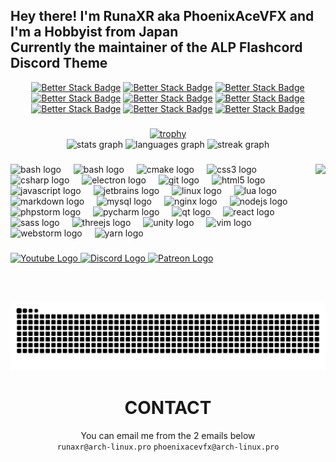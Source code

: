 <div align='center'>

<h2 align="left">Hey there! I'm RunaXR aka PhoenixAceVFX and I'm a Hobbyist from Japan</br>Currently the maintainer of the ALP Flashcord Discord Theme</h2>  

[![Better Stack Badge](https://uptime.betterstack.com/status-badges/v3/monitor/1psjj.svg)](https://status.arch-linux.pro)
[![Better Stack Badge](https://uptime.betterstack.com/status-badges/v3/monitor/1psjl.svg)](https://status.arch-linux.pro)
[![Better Stack Badge](https://uptime.betterstack.com/status-badges/v3/monitor/1htdf.svg)](https://status.arch-linux.pro)
[![Better Stack Badge](https://uptime.betterstack.com/status-badges/v3/monitor/1psjm.svg)](https://status.arch-linux.pro)
[![Better Stack Badge](https://uptime.betterstack.com/status-badges/v3/monitor/1psjn.svg)](https://status.arch-linux.pro)
[![Better Stack Badge](https://uptime.betterstack.com/status-badges/v3/monitor/1pt55.svg)](https://status.arch-linux.pro)
[![Better Stack Badge](https://uptime.betterstack.com/status-badges/v3/monitor/1jo77.svg)](https://status.arch-linux.pro)
[![Better Stack Badge](https://uptime.betterstack.com/status-badges/v3/monitor/1htdw.svg)](https://status.arch-linux.pro)
[![Better Stack Badge](https://uptime.betterstack.com/status-badges/v3/monitor/1psjk.svg)](https://status.arch-linux.pro)  
###

<div align="center">

[![trophy](https://github-profile-trophy.vercel.app/?username=PhoenixAceVFX&theme=radical&row=1&column=5&no-frame=true)](https://github.com/ryo-ma/github-profile-trophy)  
  <img src="https://github-readme-stats.vercel.app/api?username=phoenixacevfx&hide_title=false&hide_rank=false&show_icons=true&include_all_commits=true&count_private=true&disable_animations=false&theme=dracula&locale=en&hide_border=false" height="150" alt="stats graph"  />
  <img src="https://github-readme-stats.vercel.app/api/top-langs?username=phoenixacevfx&locale=en&hide_title=false&layout=compact&card_width=320&langs_count=5&theme=dracula&hide_border=false" height="150" alt="languages graph"  />
  <img src="https://streak-stats.demolab.com?user=phoenixacevfx&locale=en&mode=daily&theme=dracula&hide_border=false&border_radius=5&order=3" height="220" alt="streak graph"  />
</div>

###

<img align="right" height="150" src="https://i.imgflip.com/65efzo.gif"  />

###

###

<div align="left">
  <img src="https://cdn.jsdelivr.net/gh/devicons/devicon/icons/archlinux/archlinux-original.svg" height="30" alt="bash logo"  />
  <img width="12" />
  <img src="https://cdn.jsdelivr.net/gh/devicons/devicon/icons/bash/bash-original.svg" height="30" alt="bash logo"  />
  <img width="12" />
  <img src="https://cdn.jsdelivr.net/gh/devicons/devicon/icons/cmake/cmake-original.svg" height="30" alt="cmake logo"  />
  <img width="12" />
  <img src="https://cdn.jsdelivr.net/gh/devicons/devicon/icons/css3/css3-original.svg" height="30" alt="css3 logo"  />
  <img width="12" />
  <img src="https://cdn.jsdelivr.net/gh/devicons/devicon/icons/csharp/csharp-original.svg" height="30" alt="csharp logo"  />
  <img width="12" />
  <img src="https://cdn.jsdelivr.net/gh/devicons/devicon/icons/electron/electron-original.svg" height="30" alt="electron logo"  />
  <img width="12" />
  <img src="https://cdn.jsdelivr.net/gh/devicons/devicon/icons/git/git-original.svg" height="30" alt="git logo"  />
  <img width="12" />
  <img src="https://cdn.jsdelivr.net/gh/devicons/devicon/icons/html5/html5-original.svg" height="30" alt="html5 logo"  />
  <img width="12" />
  <img src="https://cdn.jsdelivr.net/gh/devicons/devicon/icons/javascript/javascript-original.svg" height="30" alt="javascript logo"  />
  <img width="12" />
  <img src="https://cdn.jsdelivr.net/gh/devicons/devicon/icons/jetbrains/jetbrains-original.svg" height="30" alt="jetbrains logo"  />
  <img width="12" />
  <img src="https://cdn.jsdelivr.net/gh/devicons/devicon/icons/linux/linux-original.svg" height="30" alt="linux logo"  />
  <img width="12" />
  <img src="https://cdn.jsdelivr.net/gh/devicons/devicon/icons/lua/lua-original.svg" height="30" alt="lua logo"  />
  <img width="12" />
  <img src="https://cdn.jsdelivr.net/gh/devicons/devicon/icons/markdown/markdown-original.svg" height="30" alt="markdown logo"  />
  <img width="12" />
  <img src="https://cdn.jsdelivr.net/gh/devicons/devicon/icons/mysql/mysql-original.svg" height="30" alt="mysql logo"  />
  <img width="12" />
  <img src="https://cdn.jsdelivr.net/gh/devicons/devicon/icons/nginx/nginx-original.svg" height="30" alt="nginx logo"  />
  <img width="12" />
  <img src="https://cdn.jsdelivr.net/gh/devicons/devicon/icons/nodejs/nodejs-original.svg" height="30" alt="nodejs logo"  />
  <img width="12" />
  <img src="https://cdn.jsdelivr.net/gh/devicons/devicon/icons/phpstorm/phpstorm-original.svg" height="30" alt="phpstorm logo"  />
  <img width="12" />
  <img src="https://cdn.jsdelivr.net/gh/devicons/devicon/icons/pycharm/pycharm-original.svg" height="30" alt="pycharm logo"  />
  <img width="12" />
  <img src="https://cdn.jsdelivr.net/gh/devicons/devicon/icons/qt/qt-original.svg" height="30" alt="qt logo"  />
  <img width="12" />
  <img src="https://cdn.jsdelivr.net/gh/devicons/devicon/icons/react/react-original.svg" height="30" alt="react logo"  />
  <img width="12" />
  <img src="https://cdn.jsdelivr.net/gh/devicons/devicon/icons/sass/sass-original.svg" height="30" alt="sass logo"  />
  <img width="12" />
  <img src="https://cdn.jsdelivr.net/gh/devicons/devicon/icons/threejs/threejs-original.svg" height="30" alt="threejs logo"  />
  <img width="12" />
  <img src="https://cdn.jsdelivr.net/gh/devicons/devicon/icons/unity/unity-original.svg" height="30" alt="unity logo"  />
  <img width="12" />
  <img src="https://cdn.jsdelivr.net/gh/devicons/devicon/icons/vim/vim-original.svg" height="30" alt="vim logo"  />
  <img width="12" />
  <img src="https://cdn.jsdelivr.net/gh/devicons/devicon/icons/webstorm/webstorm-original.svg" height="30" alt="webstorm logo"  />
  <img width="12" />
  <img src="https://cdn.jsdelivr.net/gh/devicons/devicon/icons/yarn/yarn-original.svg" height="30" alt="yarn logo"  />
</div>

###

<div align="left">
  <a href="https://youtube.com/@PhoenixAceVFX" target="_blank">
    <img src="https://img.shields.io/static/v1?message=Youtube&logo=youtube&label=&color=FF0000&logoColor=white&labelColor=&style=for-the-badge" height="35" alt="Youtube Logo"  />
  </a>
  <a href="https://discord.com/users/1016895892055396484" target="_blank">
    <img src="https://img.shields.io/static/v1?message=Discord&logo=discord&label=&color=7289DA&logoColor=white&labelColor=&style=for-the-badge" height="35" alt="Discord Logo"  />
  </a>
  <a href="https://patreon.com/PhoenixAceVFX" target="_blank">
    <img src="https://img.shields.io/static/v1?message=Patreon&logo=patreon&label=&color=F96854&logoColor=white&labelColor=&style=for-the-badge" height="35" alt="Patreon Logo"  />
  </a>
</div>

###

<br clear="both">

###
<img src="https://raw.githubusercontent.com/phoenixacevfx/phoenixacevfx/output/snake.svg" alt="Snake animation" />

# CONTACT  
You can email me from the 2 emails below  
`runaxr@arch-linux.pro`
`phoenixacevfx@arch-linux.pro`
</div>

###
